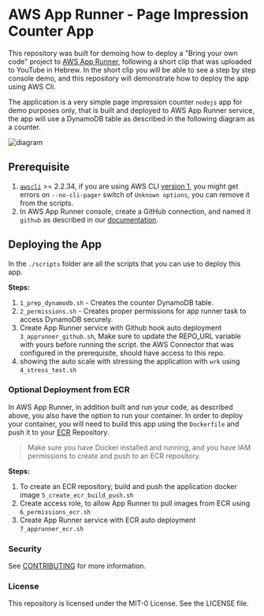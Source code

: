 # AWS App Runner - Page Impression Counter App

This repository was built for demoing how to deploy a "Bring your own code" project to [AWS App Runner](https://aws.amazon.com/apprunner/), following a short clip that was uploaded to YouTube in Hebrew. In the short clip you will be able to see a step by step console demo, and this repository will demonstrate how to deploy the app using AWS Cli.

The application is a very simple page impression counter `nodejs` app for demo purposes only, that is built and deployed to AWS App Runner service, the app will use a DynamoDB table as described in the following diagram as a counter.

![diagram](./images/diagram.png)

## Prerequisite

1. [`awscli`](https://docs.aws.amazon.com/cli/latest/userguide/install-cliv2.html) >= 2.2.34, if you are using AWS CLI [version 1](https://docs.aws.amazon.com/cli/latest/userguide/install-cliv1.html), you might get errors on `--no-cli-pager` switch of `Unknown options`, you can remove it from the scripts.  
2. In AWS App Runner console, create a GitHub connection, and named it `github` as described in our [documentation](https://docs.aws.amazon.com/apprunner/latest/dg/manage-connections.html).

## Deploying the App

In the `./scripts` folder are all the scripts that you can use to deploy this app.

**Steps:**

1. `1_prep_dynamodb.sh` - Creates the counter DynamoDB table.
2. `2_permissions.sh` - Creates proper permissions for app runner task to access DynamoDB securely.
3. Create App Runner service with Github hook auto deployment `3_apprunner_github.sh`, Make sure to update the REPO_URL variable with yours before running the script. the AWS Connector that was configured in the prerequisite, should have access to this repo.
4. showing the auto scale with stressing the application with `wrk` using `4_stress_test.sh`

### Optional Deployment from ECR

In AWS App Runner, in addition built and run your code, as described above, you also have the option to run your container.
In order to deploy your container, you will need to build this app using the `Dockerfile` and push it to your [ECR](https://aws.amazon.com/ecr/) Repository.

>Make sure you have Docker installed and running, and you have IAM permissions to create and push to an ECR repository.

**Steps:**

1. To create an ECR repository, build and push the application docker image `5_create_ecr_build_push.sh`
2. Create access role, to allow App Runner to pull images from ECR using `6_permissions_ecr.sh`
3. Create App Runner service with ECR auto deployment `7_apprunner_ecr.sh`

### Security

See [CONTRIBUTING](CONTRIBUTING.md#security-issue-notifications) for more information.

### License

This repository is licensed under the MIT-0 License. See the LICENSE file.
